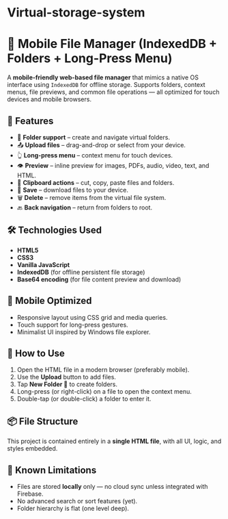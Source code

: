 # Virtual-storage-system
# 📁 Mobile File Manager (IndexedDB + Folders + Long-Press Menu)

A **mobile-friendly web-based file manager** that mimics a native OS interface using `IndexedDB` for offline storage. Supports folders, context menus, file previews, and common file operations — all optimized for touch devices and mobile browsers.

## 🌟 Features

- 📂 **Folder support** – create and navigate virtual folders.
- 📤 **Upload files** – drag-and-drop or select from your device.
- 👆 **Long-press menu** – context menu for touch devices.
- 👁️ **Preview** – inline preview for images, PDFs, audio, video, text, and HTML.
- 📎 **Clipboard actions** – cut, copy, paste files and folders.
- 💾 **Save** – download files to your device.
- 🗑️ **Delete** – remove items from the virtual file system.
- 🔙 **Back navigation** – return from folders to root.

## 🛠 Technologies Used

- **HTML5**
- **CSS3**
- **Vanilla JavaScript**
- **IndexedDB** (for offline persistent file storage)
- **Base64 encoding** (for file content preview and download)

## 📱 Mobile Optimized

- Responsive layout using CSS grid and media queries.
- Touch support for long-press gestures.
- Minimalist UI inspired by Windows file explorer.

## 🔧 How to Use

1. Open the HTML file in a modern browser (preferably mobile).
2. Use the **Upload** button to add files.
3. Tap **New Folder 📁** to create folders.
4. Long-press (or right-click) on a file to open the context menu.
5. Double-tap (or double-click) a folder to enter it.

## 📦 File Structure

This project is contained entirely in a **single HTML file**, with all UI, logic, and styles embedded.

## 🧪 Known Limitations

- Files are stored **locally** only — no cloud sync unless integrated with Firebase.
- No advanced search or sort features (yet).
- Folder hierarchy is flat (one level deep).
